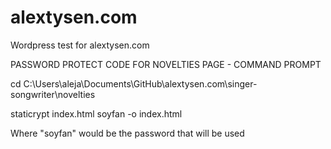 # alextysen.com

Wordpress test for alextysen.com





PASSWORD PROTECT CODE FOR NOVELTIES PAGE - COMMAND PROMPT


cd C:\Users\aleja\Documents\GitHub\alextysen.com\singer-songwriter\novelties

staticrypt index.html soyfan -o index.html


Where "soyfan" would be the password that will be used
